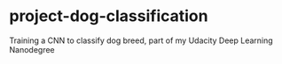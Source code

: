 # project-dog-classification
Training a CNN to classify dog breed, part of my Udacity Deep Learning Nanodegree
